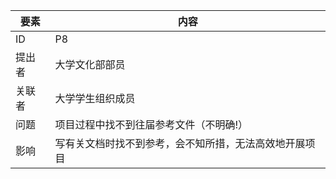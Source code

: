 | 要素 | 内容 |
| --- | --- |
| ID | P8 |
| 提出者 | 大学文化部部员 |
| 关联者 | 大学学生组织成员 |
| 问题 | 项目过程中找不到往届参考文件（不明确!） |
| 影响 | 写有关文档时找不到参考，会不知所措，无法高效地开展项目 |

